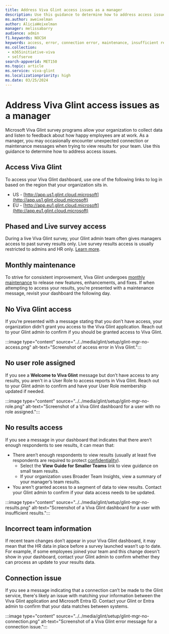 ```yaml
---
title: Address Viva Glint access issues as a manager
description: Use this guidance to determine how to address access issues in Viva Glint as a manager. 
ms.author: aweixelman
author: AliciaWeixelman
manager: melissabarry
audience: admin
f1.keywords: NOCSH
keywords: access, error, connection error, maintenance, insufficient results
ms.collection: 
 - m365initiative-viva
 - selfserve
search-appverid: MET150
ms.topic: article
ms.service: viva-glint
ms.localizationpriority: high
ms.date: 03/25/2024
---
```


# Address Viva Glint access issues as a manager
Microsoft Viva Glint survey programs allow your organization to collect data and listen to feedback about how happy employees are at work. As a manager, you may occasionally encounter unexpected connection or maintenance messages when trying to view results for your team. Use this guidance to determine how to address access issues.

## Access Viva Glint
To access your Viva Glint dashboard, use one of the following links to log in based on the region that your organization sits in.
 
- US - [http://app.us1.glint.cloud.microsoft](http://app.us1.glint.cloud.microsoft)
- EU - [http://app.eu1.glint.cloud.microsoft](http://app.eu1.glint.cloud.microsoft)

## Phased and Live survey access
During a live Viva Glint survey, your Glint admin team often gives managers access to past survey results only. Live survey results access is usually restricted to admins and HR only. [Learn more](live-versus-phased-access.md).

## Monthly maintenance
To strive for consistent improvement, Viva Glint undergoes [monthly maintenance](monthly-release-dates.md) to release new features, enhancements, and fixes. If when attempting to access your results, you’re presented with a maintenance message, revisit your dashboard the following day.

## No Viva Glint access
If you’re presented with a message stating that you don’t have access, your organization didn't grant you access to the Viva Glint application. Reach out to your Glint admin to confirm if you should be granted access to Viva Glint.

:::image type="content" source="../../media/glint/setup/glint-mgr-no-access.png" alt-text="Screenshot of access error in Viva Glint.":::

## No user role assigned
If you see a **Welcome to Viva Glint** message but don’t have access to any results, you aren't in a User Role to access reports in Viva Glint. Reach out to your Glint admin to confirm and have your User Role membership updated if needed.

:::image type="content" source="../../media/glint/setup/glint-mgr-no-role.png" alt-text="Screenshot of a Viva Glint dashboard for a user with no role assigned.":::

## No results access
If you see a message in your dashboard that indicates that there aren’t enough respondents to see results, it can mean that:

- There aren’t enough respondents to view results (usually at least five respondents are required to protect [confidentiality](quick-guide-confidentiality.md)).
  - Select the **View Guide for Smaller Teams** link to view guidance on small team results.
  - If your organization uses Broader Team Insights, view a summary of your manager’s team results.
- You aren't granted access to a segment of data to view results. Contact your Glint admin to confirm if your data access needs to be updated.

:::image type="content" source="../../media/glint/setup/glint-mgr-no-results.png" alt-text="Screenshot of a Viva Glint dashboard for a user with insufficient results.":::

## Incorrect team information
If recent team changes don’t appear in your Viva Glint dashboard, it may mean that the HR data in place before a survey launched wasn’t up to date. For example, if some employees joined your team and this change doesn't show in your dashboard, contact your Glint admin to confirm whether they can process an update to your results data.

## Connection issue
If you see a message indicating that a connection can’t be made to the Glint service, there's likely an issue with matching your information between the Viva Glint application and Microsoft Entra ID. Contact your Glint or Entra admin to confirm that your data matches between systems.

:::image type="content" source="../../media/glint/setup/glint-mgr-no-connection.png" alt-text="Screenshot of a Viva Glint error message for a connection issue.":::
